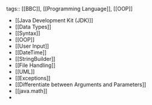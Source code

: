 tags:: [[BBC]], [[Programming Language]], [[OOP]]

- [[Java Development Kit (JDK)]]
- [[Data Types]]
- [[Syntax]]
- [[OOP]]
- [[User Input]]
- [[DateTime]]
- [[StringBuilder]]
- [[File Handling]]
- [[UML]]
- [[Exceptions]]
- [[Differentiate between Arguments and Parameters]]
- [[java.math]]
-